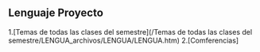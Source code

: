 Lenguaje Proyecto
---
   1.[Temas de todas las clases del semestre](/Temas de todas las clases del semestre/LENGUA_archivos/LENGUA/LENGUA.htm)
   2.[Comferencias]
    
